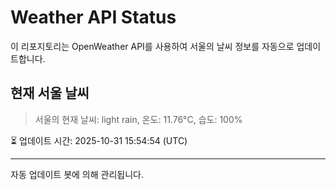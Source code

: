 
# Weather API Status

이 리포지토리는 OpenWeather API를 사용하여 서울의 날씨 정보를 자동으로 업데이트합니다.

## 현재 서울 날씨
> 서울의 현재 날씨: light rain, 온도: 11.76°C, 습도: 100%

⏳ 업데이트 시간: 2025-10-31 15:54:54 (UTC)

---
자동 업데이트 봇에 의해 관리됩니다.
